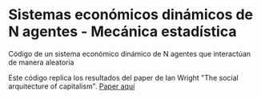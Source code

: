 # Sistemas económicos dinámicos de N agentes - Mecánica estadística
Código de un sistema económico dinámico de N agentes que interactúan de manera aleatoria

Este código replica los resultados del paper de Ian Wright "The social arquitecture of capitalism". [Paper aquí](10.1016/j.physa.2004.08.006)
